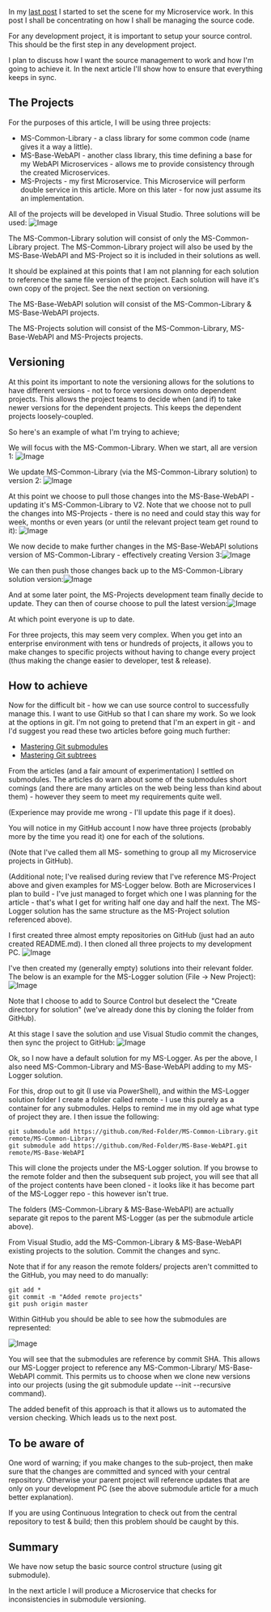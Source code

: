 In my [last post](http://red-folder.blogspot.co.uk/2015/06/microservices-practical-use.html) I started to set the scene for my Microservice work.  In this post I shall be concentrating on how I shall be managing the source code.

For any development project, it is important to setup your source control.  This should be the first step in any development project.

I plan to discuss how I want the source management to work and how I'm going to achieve it.  In the next article I'll show how to ensure that everything keeps in sync.

## The Projects
For the purposes of this article, I will be using three projects:

* MS-Common-Library - a class library for some common code (name gives it a way a little).
* MS-Base-WebAPI - another class library, this time defining a base for my WebAPI Microservices - allows me to provide consistency through the created Microservices.
* MS-Projects - my first Microservice.  This Microservice will perform double service in this article.  More on this later - for now just assume its an implementation.

All of the projects will be developed in Visual Studio.  Three solutions will be used:
![Image](/media/blog/microservices-source-code-management/ProjectSummary.png)

The MS-Common-Library solution will consist of only the MS-Common-Library project.  The MS-Common-Library project will also be used by the MS-Base-WebAPI and MS-Project so it is included in their solutions as well.

It should be explained at this points that I am not planning for each solution to reference the same file version of the project.  Each solution will have it's own copy of the project.  See the next section on versioning.

The MS-Base-WebAPI solution will consist of the MS-Common-Library &amp; MS-Base-WebAPI projects.

The MS-Projects solution will consist of the MS-Common-Library, MS-Base-WebAPI and MS-Projects projects.

## Versioning
At this point its important to note the versioning allows for the solutions to have different versions - not to force versions down onto dependent projects.  This allows the project teams to decide when (and if) to take newer versions for the dependent projects.  This keeps the dependent projects loosely-coupled.

So here's an example of what I'm trying to achieve;

We will focus with the MS-Common-Library.  When we start, all are version 1:
![Image](/media/blog/microservices-source-code-management/ProjectVersioning01.png)

We update MS-Common-Library (via the MS-Common-Library solution) to version 2:
![Image](/media/blog/microservices-source-code-management/ProjectVersioning02.png)

At this point we choose to pull those changes into the MS-Base-WebAPI - updating it's MS-Common-Library to V2.  Note that we choose not to pull the changes into MS-Projects - there is no need and could stay this way for week, months or even years (or until the relevant project team get round to it):
![Image](/media/blog/microservices-source-code-management/ProjectVersioning03.png)

We now decide to make further changes in the MS-Base-WebAPI solutions version of MS-Common-Library - effectively creating Version 3:![Image](/media/blog/microservices-source-code-management/ProjectVersioning04.png)

We can then push those changes back up to the MS-Common-Library solution version:![Image](/media/blog/microservices-source-code-management/ProjectVersioning05.png)

And at some later point, the MS-Projects development team finally decide to update.  They can then of course choose to pull the latest version:![Image](/media/blog/microservices-source-code-management/ProjectVersioning06.png)

At which point everyone is up to date.

For three projects, this may seem very complex.  When you get into an enterprise environment with tens or hundreds of projects, it allows you to make changes to specific projects without having to change every project (thus making the change easier to developer, test &amp; release).

## How to achieve
Now for the difficult bit - how we can use source control to successfully manage this.
I want to use GitHub so that I can share my work.  So we look at the options in git.  I'm not going to pretend that I'm an expert in git - and I'd suggest you read these two articles before going much further:

* [Mastering Git submodules](https://medium.com/@porteneuve/mastering-git-submodules-34c65e940407)
* [Mastering Git subtrees](https://medium.com/@porteneuve/mastering-git-subtrees-943d29a798ec)

From the articles (and a fair amount of experimentation) I settled on submodules.  The articles do warn about some of the submodules short comings (and there are many articles on the web being less than kind about them) - however they seem to meet my requirements quite well.

(Experience may provide me wrong - I'll update this page if it does).

You will notice in my GitHub account I now have three projects (probably more by the time you read it) one for each of the solutions.  

(Note that I've called them all MS- something to group all my Microservice projects in GitHub).

(Additional note; I've realised during review that I've reference MS-Project above and given examples for MS-Logger below.  Both are Microservices I plan to build - I've just managed to forget which one I was planning for the article - that's what I get for writing half one day and half the next.  The MS-Logger solution has the same structure as the MS-Project solution referenced above).

I first created three almost empty repositories on GitHub (just had an auto created README.md).  I then cloned all three projects to my development PC.
![Image](/media/blog/microservices-source-code-management/TopLevelFolderStructure.png)

I've then created my (generally empty) solutions into their relevant folder.  The below is an example for the MS-Logger solution (File -> New Project):
![Image](/media/blog/microservices-source-code-management/NewProjectMS-Logger.png)

Note that I choose to add to Source Control but deselect the "Create directory for solution" (we've already done this by cloning the folder from GitHub).

At this stage I save the solution and use Visual Studio commit the changes, then sync the project to GitHub:
![Image](/media/blog/microservices-source-code-management/MSLoggerGitHubInitial.png)

Ok, so I now have a default solution for my MS-Logger.  As per the above, I also need MS-Common-Library and MS-Base-WebAPI adding to my MS-Logger solution.

For this, drop out to git (I use via PowerShell), and within the MS-Logger solution folder I create a folder called remote - I use this purely as a container for any submodules.  Helps to remind me in my old age what type of project they are.  I then issue the following:

```
git submodule add https://github.com/Red-Folder/MS-Common-Library.git remote/MS-Common-Library
git submodule add https://github.com/Red-Folder/MS-Base-WebAPI.git remote/MS-Base-WebAPI
```

This will clone the projects under the MS-Logger solution.  If you browse to the remote folder and then the subsequent sub project, you will see that all of the project contents have been cloned - it looks like it has become part of the MS-Logger repo - this however isn't true.

The folders (MS-Common-Library &amp; MS-Base-WebAPI) are actually separate git repos to the parent MS-Logger (as per the submodule article above).

From Visual Studio, add the MS-Common-Library &amp; MS-Base-WebAPI existing projects to the solution.  Commit the changes and sync.

Note that if for any reason the remote folders/ projects aren't committed to the GitHub, you may need to do manually:

```
git add *
git commit -m "Added remote projects"
git push origin master
```

Within GitHub you should be able to see how the submodules are represented:

![Image](/media/blog/microservices-source-code-management/GitHubRemotes.png)

You will see that the submodules are reference by commit SHA.  This allows our MS-Logger project to reference any MS-Common-Library/ MS-Base-WebAPI commit.  This permits us to choose when we clone new versions into our projects (using the git submodule update --init --recursive command).

The added benefit of this approach is that it allows us to automated the version checking.  Which leads us to the next post.

## To be aware of
One word of warning; if you make changes to the sub-project, then make sure that the changes are committed and synced with your central repository.  Otherwise your parent project will reference updates that are only on your development PC (see the above submodule article for a much better explanation).

If you are using Continuous Integration to check out from the central repository to test &amp; build; then this problem should be caught by this.

## Summary
We have now setup the basic source control structure (using git submodule).

In the next article I will produce a Microservice that checks for inconsistencies in submodule versioning.
